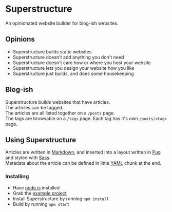 # Superstructure

An opinionated website builder for blog-ish websites.

## Opinions

- Superstructure builds static websites
- Superstructure doesn't add anything you don't need
- Superstructure doesn't care how or where you host your website
- Superstructure lets you design your website how you like
- Superstructure just builds, and does some housekeeping

## Blog-ish

Superstructure builds websites that have articles.  
The articles can be tagged.  
The articles are all listed together on a `/posts` page.  
The tags are browsable on a `/tags` page.
Each tag has it's own `/posts/<tag>` page.

## Using Superstructure

Articles are written in [Markdown](https://www.markdownguide.org/), and inserted into a layout written in [Pug](https://pugjs.org/api/getting-started.html) and styled with [Sass](https://sass-lang.com/).  
Metadata about the article can be defined in little [YAML](https://yaml.org/) chunk at the end.

### Installing

- Have [node.js](https://nodejs.org/en/) installed
- Grab the [example project](example)
- Install Superstructure by running `npm install`
- Build by running `npm start`
